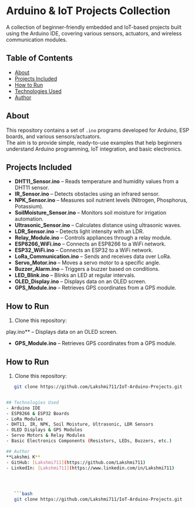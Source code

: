 # Arduino & IoT Projects Collection
A collection of beginner-friendly embedded and IoT-based projects built using the Arduino IDE, covering various sensors, actuators, and wireless communication modules.

## Table of Contents
- [About](#about)
- [Projects Included](#projects-included)
- [How to Run](#how-to-run)
- [Technologies Used](#technologies-used)
- [Author](#author)

## About
This repository contains a set of `.ino` programs developed for Arduino, ESP boards, and various sensors/actuators.  
The aim is to provide simple, ready-to-use examples that help beginners understand Arduino programming, IoT integration, and basic electronics.

## Projects Included
- **DHT11_Sensor.ino** – Reads temperature and humidity values from a DHT11 sensor.
- **IR_Sensor.ino** – Detects obstacles using an infrared sensor.
- **NPK_Sensor.ino** – Measures soil nutrient levels (Nitrogen, Phosphorus, Potassium).
- **SoilMoisture_Sensor.ino** – Monitors soil moisture for irrigation automation.
- **Ultrasonic_Sensor.ino** – Calculates distance using ultrasonic waves.
- **LDR_Sensor.ino** – Detects light intensity with an LDR.
- **Relay_Module.ino** – Controls appliances through a relay module.
- **ESP8266_WiFi.ino** – Connects an ESP8266 to a WiFi network.
- **ESP32_WiFi.ino** – Connects an ESP32 to a WiFi network.
- **LoRa_Communication.ino** – Sends and receives data over LoRa.
- **Servo_Motor.ino** – Moves a servo motor to a specific angle.
- **Buzzer_Alarm.ino** – Triggers a buzzer based on conditions.
- **LED_Blink.ino** – Blinks an LED at regular intervals.
- **OLED_Display.ino** – Displays data on an OLED screen.
- **GPS_Module.ino** – Retrieves GPS coordinates from a GPS module.

## How to Run
1. Clone this repository:

play.ino** – Displays data on an OLED screen.
- **GPS_Module.ino** – Retrieves GPS coordinates from a GPS module.

## How to Run
1. Clone this repository:
```bash
   git clone https://github.com/Lakshmi711/IoT-Arduino-Projects.git


## Technologies Used
- Arduino IDE
- ESP8266 & ESP32 Boards
- LoRa Modules
- DHT11, IR, NPK, Soil Moisture, Ultrasonic, LDR Sensors
- OLED Displays & GPS Modules
- Servo Motors & Relay Modules
- Basic Electronics Components (Resistors, LEDs, Buzzers, etc.)

## Author
**Lakshmi K**  
- GitHub: [Lakshmi711](https://github.com/Lakshmi711)  
- LinkedIn: [Lakshmi711](https://www.linkedin.com/in/Lakshmi711)




   ```bash
   git clone https://github.com/Lakshmi711/IoT-Arduino-Projects.git
